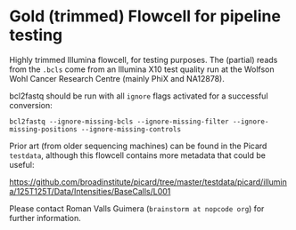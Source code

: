 # Gold (trimmed) Flowcell for pipeline testing #

Highly trimmed Illumina flowcell, for testing purposes. The (partial) reads from the `.bcls` come from an
Illumina X10 test quality run at the Wolfson Wohl Cancer Research Centre (mainly PhiX and NA12878).

bcl2fastq should be run with all `ignore` flags activated for a successful conversion:

```
bcl2fastq --ignore-missing-bcls --ignore-missing-filter --ignore-missing-positions --ignore-missing-controls
```

Prior art (from older sequencing machines) can be found in the Picard `testdata`, although this flowcell 
contains more metadata that could be useful:

https://github.com/broadinstitute/picard/tree/master/testdata/picard/illumina/125T125T/Data/Intensities/BaseCalls/L001

Please contact Roman Valls Guimera (`brainstorm at nopcode org`) for further information.
